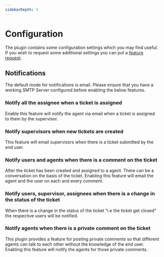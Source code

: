 ```yaml
---
sidebarDepth: 3
---
```


# Configuration

The plugin contains some configuration settings which you may find useful. If you wish to request some additional settings you can put a [feature request](https://github.com/fytinnovations/oc-helpdesk/issues).

## Notifications

The default mode for notifications is email. Please ensure that you have a working SMTP Server configured before enabling the below features.

### Notify all the assignee when a ticket is assigned

Enable this feature will notify the agent via email when a ticket is assigned to them by the supervisor.

### Notify supervisors when new tickets are created

This feature will email supervisors when there is a ticket submitted by the end user.

### Notify users and agents when there is a comment on the ticket

After the ticket has been created and assigned to a agent. There can be a conversation on the basis of the ticket. Enabling this feature will email the agent and the user on each and every comment.

### Notify users, supervisor, assignees when there is a change in the status of the ticket

When there is a change in the status of the ticket "i.e the ticket get closed" the respective users will be notified.

### Notify agents when there is a private comment on the ticket

This plugin provides a feature for posting private comments so that different agents can talk to each other without the knowledge of the end user. Enabling this feature will notify the agents for those private comments.
